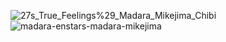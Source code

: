 ![27s_True_Feelings%29_Madara_Mikejima_Chibi](https://github.com/user-attachments/assets/3a371fbb-b665-4c21-a792-5bcddb30978f)
![madara-enstars-madara-mikejima](https://github.com/user-attachments/assets/7db14436-b134-4be2-9b39-1301fd588545)







